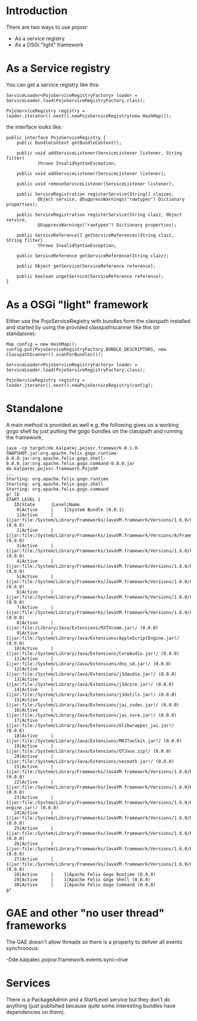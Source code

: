 # Introduction #

There are two ways to use pojosr:
  * As a service registry
  * As a OSGi "light" framework

# As a Service registry #

You can get a service registry like this:
```
ServiceLoader<PojoServiceRegistryFactory> loader = ServiceLoader.load(PojoServiceRegistryFactory.class);

PojoServiceRegistry registry = loader.iterator().next().newPojoServiceRegistry(new HashMap());
```
the interface looks like:
```
public interface PojoServiceRegistry {
	public BundleContext getBundleContext();

	public void addServiceListener(ServiceListener listener, String filter)
			throws InvalidSyntaxException;

	public void addServiceListener(ServiceListener listener);

	public void removeServiceListener(ServiceListener listener);

	public ServiceRegistration registerService(String[] clazzes,
			Object service, @SuppressWarnings("rawtypes") Dictionary properties);

	public ServiceRegistration registerService(String clazz, Object service,
			@SuppressWarnings("rawtypes") Dictionary properties);

	public ServiceReference[] getServiceReferences(String clazz, String filter)
			throws InvalidSyntaxException;

	public ServiceReference getServiceReference(String clazz);

	public Object getService(ServiceReference reference);

	public boolean ungetService(ServiceReference reference);
}
```
# As a OSGi "light" framework #

Either use the PojoServiceRegistry with bundles form the classpath installed and started by using the provided classpathscanner like this (or standalone):

```
Map config = new HashMap();
config.put(PojoServiceRegistryFactory.BUNDLE_DESCRIPTORS, new ClasspathScanner().scanForBundles());

ServiceLoader<PojoServiceRegistryFactory> loader = ServiceLoader.load(PojoServiceRegistryFactory.class);

PojoServiceRegistry registry = loader.iterator().next().newPojoServiceRegistry(config);
```

# Standalone #

A main method is provided as well e.g. the following gives us a working gogo shell by just putting the gogo bundles on the classpath and running the framework,

```
java -cp target/de.kalpatec.pojosr.framework-0.1.0-SNAPSHOT.jar:org.apache.felix.gogo.runtime-0.8.0.jar:org.apache.felix.gogo.shell-0.8.0.jar:org.apache.felix.gogo.command-0.8.0.jar de.kalpatec.pojosr.framework.PojoSR
...
Starting: org.apache.felix.gogo.runtime
Starting: org.apache.felix.gogo.shell
Starting: org.apache.felix.gogo.command
g! lb
START LEVEL 1
   ID|State      |Level|Name
    0|Active     |    1|System Bundle (0.0.1)
    1|Active     |    1|jar:file:/System/Library/Frameworks/JavaVM.framework/Versions/1.6.0/Classes/classes.jar!/ (0.0.0)
    2|Active     |    1|jar:file:/System/Library/Frameworks/JavaVM.framework/Versions/A/Frameworks/JavaRuntimeSupport.framework/Versions/A/Resources/Java/JavaRuntimeSupport.jar!/ (0.0.0)
    3|Active     |    1|jar:file:/System/Library/Frameworks/JavaVM.framework/Versions/1.6.0/Classes/ui.jar!/ (0.0.0)
    4|Active     |    1|jar:file:/System/Library/Frameworks/JavaVM.framework/Versions/1.6.0/Classes/laf.jar!/ (0.0.0)
    5|Active     |    1|jar:file:/System/Library/Frameworks/JavaVM.framework/Versions/1.6.0/Classes/jsse.jar!/ (0.0.0)
    6|Active     |    1|jar:file:/System/Library/Frameworks/JavaVM.framework/Versions/1.6.0/Classes/jce.jar!/ (0.0.0)
    7|Active     |    1|jar:file:/System/Library/Frameworks/JavaVM.framework/Versions/1.6.0/Classes/charsets.jar!/ (0.0.0)
    8|Active     |    1|jar:file:/Library/Java/Extensions/RXTXcomm.jar!/ (0.0.0)
    9|Active     |    1|jar:file:/System/Library/Java/Extensions/AppleScriptEngine.jar!/ (0.0.0)
   10|Active     |    1|jar:file:/System/Library/Java/Extensions/CoreAudio.jar!/ (0.0.0)
   11|Active     |    1|jar:file:/System/Library/Java/Extensions/dns_sd.jar!/ (0.0.0)
   12|Active     |    1|jar:file:/System/Library/Java/Extensions/j3daudio.jar!/ (0.0.0)
   13|Active     |    1|jar:file:/System/Library/Java/Extensions/j3dcore.jar!/ (0.0.0)
   14|Active     |    1|jar:file:/System/Library/Java/Extensions/j3dutils.jar!/ (0.0.0)
   15|Active     |    1|jar:file:/System/Library/Java/Extensions/jai_codec.jar!/ (0.0.0)
   16|Active     |    1|jar:file:/System/Library/Java/Extensions/jai_core.jar!/ (0.0.0)
   17|Active     |    1|jar:file:/System/Library/Java/Extensions/mlibwrapper_jai.jar!/ (0.0.0)
   18|Active     |    1|jar:file:/System/Library/Java/Extensions/MRJToolkit.jar!/ (0.0.0)
   19|Active     |    1|jar:file:/System/Library/Java/Extensions/QTJava.zip!/ (0.0.0)
   20|Active     |    1|jar:file:/System/Library/Java/Extensions/vecmath.jar!/ (0.0.0)
   21|Active     |    1|jar:file:/System/Library/Frameworks/JavaVM.framework/Versions/1.6.0/Home/lib/ext/apple_provider.jar!/ (0.0.0)
   22|Active     |    1|jar:file:/System/Library/Frameworks/JavaVM.framework/Versions/1.6.0/Home/lib/ext/dnsns.jar!/ (0.0.0)
   23|Active     |    1|jar:file:/System/Library/Frameworks/JavaVM.framework/Versions/1.6.0/Home/lib/ext/js-engine.jar!/ (0.0.0)
   24|Active     |    1|jar:file:/System/Library/Frameworks/JavaVM.framework/Versions/1.6.0/Home/lib/ext/js.jar!/ (0.0.0)
   25|Active     |    1|jar:file:/System/Library/Frameworks/JavaVM.framework/Versions/1.6.0/Home/lib/ext/localedata.jar!/ (0.0.0)
   26|Active     |    1|jar:file:/System/Library/Frameworks/JavaVM.framework/Versions/1.6.0/Home/lib/ext/sunjce_provider.jar!/ (0.0.0)
   27|Active     |    1|jar:file:/System/Library/Frameworks/JavaVM.framework/Versions/1.6.0/Home/lib/ext/sunpkcs11.jar!/ (0.0.0)
   28|Active     |    1|Apache Felix Gogo Runtime (0.8.0)
   29|Active     |    1|Apache Felix Gogo Shell (0.8.0)
   30|Active     |    1|Apache Felix Gogo Command (0.8.0)
g! 
```

# GAE and other "no user thread" frameworks #

The GAE doesn't allow threads so there is a property to deliver all events synchronous:

-Dde.kalpatec.pojosr.framework.events.sync=true

# Services #

There is a PackageAdmin and a StartLevel service but they don't do anything (just published because quite some interesting bundles have dependencies on them).